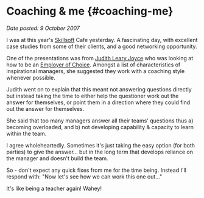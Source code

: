 # Coaching & me {#coaching-me}

_Date posted: 9 October 2007_

I was at this year's [Skillsoft](http://www.skillsoft.com/) Cafe yesterday. A fascinating day, with excellent case studies from some of their clients, and a good networking opportunity.

One of the presentations was from [Judith Leary Joyce](http://www.greatcompaniesconsulting.com/consultant.php?pages_id=1) who was looking at how to be an [Employer of Choice](http://www.amazon.co.uk/Becoming-Employer-Choice-Organization-People/dp/1843980576). Amongst a list of characteristics of inspirational managers, she suggested they work with a coaching style whenever possible.

Judith went on to explain that this meant not answering questions directly but instead taking the time to either help the questioner work out the answer for themselves, or point them in a direction where they could find out the answer for themselves.

She said that too many managers answer all their teams' questions thus a) becoming overloaded, and b) not developing capability & capacity to learn within the team.

I agree wholeheartedly. Sometimes it's just taking the easy option (for both parties) to give the answer... but in the long term that develops reliance on the manager and doesn't build the team.

So - don't expect any quick fixes from me for the time being. Instead I'll respond with: "Now let's see how we can work this one out..."

It's like being a teacher again! Wahey!